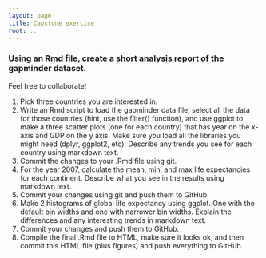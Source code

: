 ```yaml
---
layout: page
title: Capstone exercise
root: ..
---
```


### Using an Rmd file, create a short analysis report of the gapminder dataset.

Feel free to collaborate!

1. Pick three countries you are interested in.
2. Write an Rmd script to load the gapminder data file, select all the data for
   those countries (hint, use the filter() function), and use ggplot to make a
   three scatter plots (one for each country) that has year on the x-axis and
   GDP on the y axis. Make sure you load all the libraries you might need
   (dplyr, ggplot2, etc). Describe any trends you see for each country using
   markdown text.
3. Commit the changes to your .Rmd file using git.
4. For the year 2007, calculate the mean, min, and max life expectancies for
   each continent. Describe what you see in the results using markdown text.
5. Commit your changes using git and push them to GitHub.
6. Make 2 histograms of global life expectancy using ggplot. One with the
   default bin widths and one with narrower bin widths. Explain the differences
   and any interesting trends in markdown text.
7. Commit your changes and push them to GitHub.
8. Compile the final .Rmd file to HTML, make sure it looks ok, and then commit
   this HTML file (plus figures) and push everything to GitHub.

